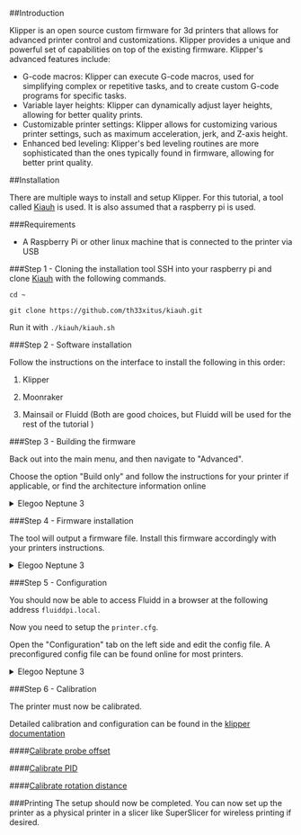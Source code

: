 ##Introduction

Klipper is an open source custom firmware for 3d printers that allows for advanced printer control and customizations.
Klipper provides a unique and powerful set of capabilities on top of the existing firmware. Klipper's advanced features
include:

- G-code macros: Klipper can execute G-code macros, used for simplifying complex or repetitive tasks, and to create
  custom G-code programs for specific tasks.
- Variable layer heights: Klipper can dynamically adjust layer heights, allowing for better quality prints.
- Customizable printer settings: Klipper allows for customizing various printer settings, such as maximum acceleration,
  jerk, and Z-axis height.
- Enhanced bed leveling: Klipper's bed leveling routines are more sophisticated than the ones typically found in
  firmware, allowing for better print quality.

##Installation

There are multiple ways to install and setup Klipper. For this tutorial, a tool
called [Kiauh](https://github.com/th33xitus/kiauh) is used. It is also assumed that a raspberry pi is used.

###Requirements

- A Raspberry Pi or other linux machine that is connected to the printer via USB

###Step 1 - Cloning the installation tool
SSH into your raspberry pi and clone [Kiauh](https://github.com/th33xitus/kiauh) with the following commands.

`cd ~`

`git clone https://github.com/th33xitus/kiauh.git`

Run it with
`./kiauh/kiauh.sh`

###Step 2 - Software installation

Follow the instructions on the interface to install the following in this order:

1. Klipper

2. Moonraker

3. Mainsail or Fluidd (Both are good choices, but Fluidd will be used for the rest of the tutorial )

###Step 3 - Building the firmware

Back out into the main menu, and then navigate to "Advanced".

Choose the option "Build only" and follow the instructions for your printer if applicable, or find the architecture information online

<details markdown="1">
  <summary>Elegoo Neptune 3</summary> 

  Config by [JerryNGM](https://github.com/jerryngm/)

- Micro-controller Architecture (STMicroelectronics STM32)
- Processor model (STM32F401)
- Bootloader offset (32KiB bootloader)
- Communication interface (Serial (on USART1 PA10/PA9))
</details>

###Step 4 - Firmware installation

The tool will output a firmware file. Install this firmware accordingly with your printers instructions.
<details markdown="1">
  <summary>Elegoo Neptune 3</summary> 
  
  Note. This firmware currently does not utilize the Neptune 3's LCD screen, it will not work while this is installed.

  1. Rename the file to `ZNP_ROBIN_NANO`

  2. Move the file to an empty SD Card formatted as FAT32 4096

  3. Turn off the printer

  4. Insert the SD Card and boot the printer


 
</details>

###Step 5 - Configuration

You should now be able to access Fluidd in a browser at the following address `fluiddpi.local`. 

Now you need to setup the `printer.cfg`. 

Open the "Configuration" tab on the left side and edit the config file. A preconfigured config file can be found online for most printers.

<details markdown="1">
  <summary>Elegoo Neptune 3</summary>

  [Config by BSAS](https://github.com/bsas/Neptune-Elegoo3-Klipper/blob/main/printer.cfg)
  
</details>

###Step 6 - Calibration

The printer must now be calibrated.

Detailed calibration and configuration can be found in the [klipper documentation](https://www.klipper3d.org/)

####[Calibrate probe offset](https://www.klipper3d.org/Bed_Level.html)

####[Calibrate PID](https://www.klipper3d.org/Config_checks.html#calibrate-pid-settings)

####[Calibrate rotation distance](https://www.klipper3d.org/Rotation_Distance.html#calibrating-rotation_distance-on-extruders)


###Printing
The setup should now be completed. You can now set up the printer as a physical printer in a slicer like SuperSlicer for wireless printing if desired.